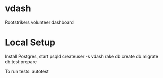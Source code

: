 vdash
=====

Rootstrikers volunteer dashboard


Local Setup
=============
Install Postgres, start psqld
createuser -s vdash
rake db:create db:migrate db:test:prepare

To run tests: autotest